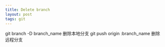 ```yaml
---
title: Delete branch
layout: post
tags: git
---
```


git branch -D branch_name 删除本地分支
git push origin :branch_name 删除远程分支